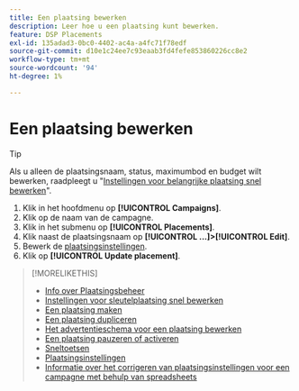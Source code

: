 ```yaml
---
title: Een plaatsing bewerken
description: Leer hoe u een plaatsing kunt bewerken.
feature: DSP Placements
exl-id: 135adad3-0bc0-4402-ac4a-a4fc71f78edf
source-git-commit: d10e1c24ee7c93eaab3fd4fefe853860226cc8e2
workflow-type: tm+mt
source-wordcount: '94'
ht-degree: 1%

---
```


# Een plaatsing bewerken

<!-- Some placements don't have this option. Clarify which placement types aren't eligible -- is it PG placements, or all placements using private inventory? And anything else? -->

>[!TIP]
>
> Als u alleen de plaatsingsnaam, status, maximumbod en budget wilt bewerken, raadpleegt u &quot;[Instellingen voor belangrijke plaatsing snel bewerken](/help/dsp/campaign-management/placements/placement-quick-edit.md)&quot;.

1. Klik in het hoofdmenu op **[!UICONTROL Campaigns]**.
1. Klik op de naam van de campagne.
1. Klik in het submenu op **[!UICONTROL Placements]**.
1. Klik naast de plaatsingsnaam op **[!UICONTROL ...]>[!UICONTROL Edit]**.
1. Bewerk de [plaatsingsinstellingen](placement-settings.md).
1. Klik op **[!UICONTROL Update placement]**.

>[!MORELIKETHIS]
>
>* [Info over Plaatsingsbeheer](placement-about.md)
>* [Instellingen voor sleutelplaatsing snel bewerken](placement-quick-edit.md)
>* [Een plaatsing maken](placement-create.md)
>* [Een plaatsing dupliceren](placement-duplicate.md)
>* [Het advertentieschema voor een plaatsing bewerken](placement-edit-ad-schedule.md)
>* [Een plaatsing pauzeren of activeren](placement-pause-activate.md)
>* [Sneltoetsen](/help/dsp/campaign-management/reports/keyboard-shortcuts.md)
>* [Plaatsingsinstellingen](placement-settings.md)
>* [Informatie over het corrigeren van plaatsingsinstellingen voor een campagne met behulp van spreadsheets](/help/dsp/campaign-management/qa/qa-about.md)

